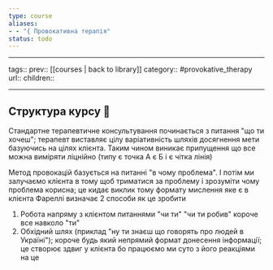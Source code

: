 ```yaml
---
type: course
aliases: 
- - "{ Провокативна терапія"
status: todo
---
```


---
tags::
prev:: [[courses | back to library]]
category:: #provokative_therapy
url::
children::

---


## Структура курсу 🧾

Стандартне терапевтичне консультування починається з питання "що ти хочеш"; терапевт виставляє цілу варіативність шляхів досягнення мети базуючись на цілях клієнта. 
Таким чином виникає припущення що все можна виміряти ліцнійно (типу є точка А є Б і є чітка лінія)

Метод провокацій базується на питанні "в чому проблема". І потім ми залучаємо клієнта в тому щоб триматися за проблему і зрозуміти чому проблема корисна; це кидає виклик тому формату мислення яке є в клієнта
Фареллі визначає 2 способи як це зробити
1. Робота напряму з клієнтом питаннями "чи ти" "чи ти робив" короче все навколо "ти"
2. Обхідний шлях (приклад "ну ти знаєш що говорять про людей в Україні"); короче будь який непрямий формат донесення інформації; це створює здвиг у клієнта бо працюємо ми суто з його реакціями на це

